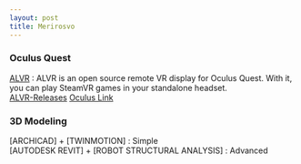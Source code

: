 ```yaml
---
layout: post
title: Merirosvo
---
```



### Oculus Quest

[ALVR](https://github.com/JackD83/ALVR) : ALVR is an open source remote VR display for Oculus Quest. With it, you can play SteamVR games in your standalone headset.  
[ALVR-Releases](https://github.com/JackD83/ALVR/releases) 
[Oculus Link](http://www.jeuxvideo.com/forums/42-1000046-61462541-1-0-1-0-referencement-des-cables-et-rallonges-compatibles-ou-non-pour-l-oculus-link.htm)



### 3D Modeling
[ARCHICAD] + [TWINMOTION] : Simple  
[AUTODESK REVIT] + [ROBOT STRUCTURAL ANALYSIS] : Advanced 

<!--
ARCHICAD : https://www2.yggtorrent.se/torrent/application/windows/274147-archicad+22+fr+-+3006+-+windows+x64+-+multilangue+-+patch?__cf_chl_jschl_tk__=94a6caa9359658e7fd3262a4576dd53da9cd5d6e-1591470994-0-ARIqKofqxYPWIvPJrZ41C_XgNd9KwxC1g43WPJU5RfcCUv_PaaBqhigRHc4tcxVngG65dJaT9v5OiltKmiGodEw-kK6MU1FcGAYih6pD0AcUwJStue1oQHqGZrxrJpcSXes7ezMRJJzZyykSQR6Y59Fz9gsGr1aG8Z0Hp33Q53-dIg5y-_pO5vlZUCpRRpQ8FSpZHvBQgecCldOaG4RPmRqnZoDbKp4fjtn6NgqxUAYuc1VSIiXkeUM38-n8rugj_lMMi0tIHSZ_0IQInszHovkROpOtkkrCAjP9dCdtwW8QfKGt0CByOnDTIyUSwnmyh7oT9W2tA35zfkdsF3X9q1Bx5-NtpMF_Nd2Fljt-DElVsdo3gVNZWNdnItfMihBpmBScobtbUQqLHtJzFMXJwFw

TWINMOTION : https://www2.yggtorrent.se/torrent/application/windows/277753-twinmotion+2019+-+windows+1064bit+-+patch+-+fr?__cf_chl_jschl_tk__=bfcf93f0e635ec17a64a7d08d24eb26fce4037bc-1591022564-0-AXfZV_lyQhh9EiYxAvLHW9Tq8hWb_G85rufmI8zEKXOA433c45D3C_iR1BOCzIvH6rTzwlBAiRKUbQMtYwAtuyZDepyV-c2RqJQNvUfnN9QElNN2t6PWklTFJV_CJNIZ86_WUJYrTQEkVyOvN_iB8ARUTRaXHbJwUqX6KoENHcTXPBLvbbZaU80jE4wJIzeoJeOpOWbe7xqnj2xn37z2HJNE_gb6DVNEgQtqRxBU-OlwmrkCLVB6w-zuRjw-LpKdMoKt_sKPokQcoAC4DAJ8510vNHMGS2y2j2xo8o-rFIjDX24v5n6RJlXi-RkI9iHHFvDYbIXOWZ7AR4G3Wj14aJU5YPVTF6NfEavw1LRzs1q5uXc_lMZrD7cbwmKjjoukZQ

AUTODESK REVIT : https://www2.yggtorrent.se/torrent/application/windows/441257-autodesk+revit+2020+windows+x64+multi+x-force?__cf_chl_jschl_tk__=7144a655ab685b6654797cd91749cf529ecd95f5-1591022565-0-ATKPX2E1qObmcBV4G4pJEpd07K7UJ9MIHnPkgsUL0g2RyhPS7W54MYv3B_JtZb--njwpA38lh-jCvvwcLHCSyK41ehOBpj_EWnF2-eggjobscCbsiaNUst3KlDDecZ4VUlkLk-areH-JlVkI6d9EXK9YYY0urlhHhTANPXUssDD-6MSYP4gO20txEFk04aV05SqSmn__zTLzm-vTtnhaYXM79h2hEDbV2IRr9MTXmsaJmxdZ_vS0LWCR9EiR79GluUwCPBdWNyc4a_PvFFWQ6myfZ4rn0R2IliwG9zPrVw1ENr3-MTC7-Szgykpq-q2bzy5ZTCBpECXGWLjyq0NBdJqgjSQYFKR0flwdLyyoWuP4gELJF-CSfuI0tY4WDljqIg
ROBOT STRUCTURAL ANALYSIS : https://www2.yggtorrent.se/torrent/application/windows/249686-robot+structural+analysis+professional+2019+multi+win+64bit+keygen+x-force?__cf_chl_jschl_tk__=be396dbafab9164056f54fe40027e4ce571f62d1-1591038338-0-AaOKyk9q6fQ1aVpjgopnlt2IQImHTxykGT0gbdsgpzOv1vh4zxjrLPAXL90sk5t1S1ukSD0RSu4yfyDJRTqeSrm5OOdNEiGLTVO3ZJz1v41ysK4ct638jyBhUGu4zOaNbf59i0-aT4GoZ_I9S0lwhDNYTE7x0hIPhLOv24KBBusnmHw-sO6c_kfowWWfcYkVwG8p852ipbaG3urwlIsZvQVkPxHLP3vMGlVIy9nOsOm-sPxLwaQyOqd533150VInLhqMpymd0YqfheUv9BxJLNnLbRcjzUFhGvKLOormKp55khxYcg-IR4xBGIueZogWYmkLdcRpJFu1VxnsaN7C7pccqNDAkDgPwHK93kfyDwwZMEifhQAyeiQSTzIZ4X04K1Jif6brL2hdwJDuy4bpqs8ee7X2YBDkcnwVkLyaBAxR
-->


